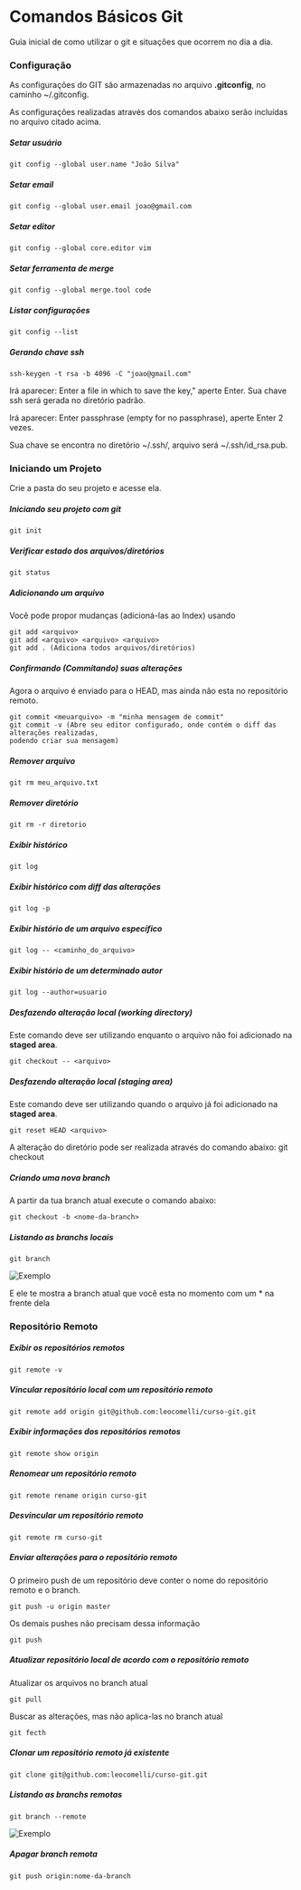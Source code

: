 # Comandos Básicos Git #

Guia inicial de como utilizar o git e situações que ocorrem no dia a dia.

### Configuração

As configurações do GIT são armazenadas no arquivo **.gitconfig**, no caminho ~/.gitconfig.

As configurações realizadas através dos comandos abaixo serão incluídas no arquivo citado acima.

##### Setar usuário
	git config --global user.name "João Silva"

##### Setar email
	git config --global user.email joao@gmail.com

##### Setar editor
	git config --global core.editor vim

##### Setar ferramenta de merge
	git config --global merge.tool code

##### Listar configurações
	git config --list

##### Gerando chave ssh
	ssh-keygen -t rsa -b 4096 -C "joao@gmail.com"

Irá aparecer: Enter a file in which to save the key," aperte Enter. Sua chave ssh será gerada no diretório padrão.

Irá aparecer: Enter passphrase (empty for no passphrase), aperte Enter 2 vezes.

Sua chave se encontra no diretório ~/.ssh/, arquivo será ~/.ssh/id_rsa.pub.


### Iniciando um Projeto

Crie a pasta do seu projeto e acesse ela.

##### Iniciando seu projeto com git
	git init

##### Verificar estado dos arquivos/diretórios
	git status

##### Adicionando um arquivo
Você pode propor mudanças (adicioná-las ao Index) usando

	git add <arquivo>
	git add <arquivo> <arquivo> <arquivo>
	git add . (Adiciona todos arquivos/diretórios)

##### Confirmando (Commitando) suas alterações
Agora o arquivo é enviado para o HEAD, mas ainda não esta no repositório remoto.

	git commit <meuarquivo> -m "minha mensagem de commit"
	git commit -v (Abre seu editor configurado, onde contém o diff das alterações realizadas,
	podendo criar sua mensagem)

##### Remover arquivo
	git rm meu_arquivo.txt

##### Remover diretório
	git rm -r diretorio

##### Exibir histórico
	git log

##### Exibir histórico com diff das alterações
	git log -p

##### Exibir histório de um arquivo específico
	git log -- <caminho_do_arquivo>

##### Exibir histório de um determinado autor
	git log --author=usuario


##### Desfazendo alteração local (working directory)
Este comando deve ser utilizando enquanto o arquivo não foi adicionado na **staged area**.

	git checkout -- <arquivo>

##### Desfazendo alteração local (staging area)
Este comando deve ser utilizando quando o arquivo já foi adicionado na **staged area**.

	git reset HEAD <arquivo>

A alteração do diretório pode ser realizada através do comando abaixo:
	git checkout <arquivo>

##### Criando uma nova branch
A partir da tua branch atual execute o comando abaixo:

	git checkout -b <nome-da-branch>

##### Listando as branchs locais

	git branch

![Exemplo](https://github.com/lcelso/basic-git/blob/master/imagens/branch-local.png)

E ele te mostra a branch atual que você esta no momento com um * na frente dela

### Repositório Remoto
##### Exibir os repositórios remotos

	git remote -v

##### Vincular repositório local com um repositório remoto

	git remote add origin git@github.com:leocomelli/curso-git.git

##### Exibir informações dos repositórios remotos

	git remote show origin

##### Renomear um repositório remoto

	git remote rename origin curso-git

##### Desvincular um repositório remoto

	git remote rm curso-git

##### Enviar alterações para o repositório remoto
O primeiro push de um repositório deve conter o nome do repositório remoto e o branch.

	git push -u origin master

Os demais pushes não precisam dessa informação

	git push

##### Atualizar repositório local de acordo com o repositório remoto
Atualizar os arquivos no branch atual

	git pull

Buscar as alterações, mas não aplica-las no branch atual

	git fecth

##### Clonar um repositório remoto já existente

	git clone git@github.com:leocomelli/curso-git.git

##### Listando as branchs remotas

	git branch --remote

![Exemplo](https://github.com/lcelso/basic-git/blob/master/imagens/branch-remote.png)

##### Apagar branch remota

	git push origin:nome-da-branch

